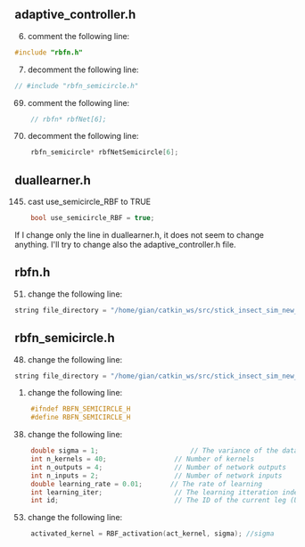 ## adaptive_controller.h

6. comment the following line:
```cpp
#include "rbfn.h"
```
7. decomment the following line:
```cpp
// #include "rbfn_semicircle.h"
```
69. comment the following line:
```cpp
    // rbfn* rbfNet[6];
```
70. decomment the following line:
```cpp
    rbfn_semicircle* rbfNetSemicircle[6];
```


## duallearner.h
145. cast use_semicircle_RBF to TRUE
```cpp
    bool use_semicircle_RBF = true;
```
If I change only the line in duallearner.h, it does not seem to change anything.
I'll try to change also the adaptive_controller.h file.

## rbfn.h
51. change the following line:
```cpp
string file_directory = "/home/gian/catkin_ws/src/stick_insect_sim_new_pkg/src/";
```

## rbfn_semicircle.h
48. change the following line:
```cpp
string file_directory = "/home/gian/catkin_ws/src/stick_insect_sim_new_pkg/src/";
```
1. change the following line:
```cpp
    #ifndef RBFN_SEMICIRCLE_H
    #define RBFN_SEMICIRCLE_H
```
38. change the following line:
```cpp
    double sigma = 1;                       // The variance of the data; the higher the bigger spread
    int n_kernels = 40;                 // Number of kernels 
    int n_outputs = 4;                  // Number of network outputs 
    int n_inputs = 2;                   // Number of network inputs 
    double learning_rate = 0.01;       // The rate of learning                
    int learning_iter;                  // The learning itteration index
    int id;                             // The ID of the current leg (Used for saving and reading the data to files)
```

53. change the following line:
```cpp
    activated_kernel = RBF_activation(act_kernel, sigma); //sigma
```
